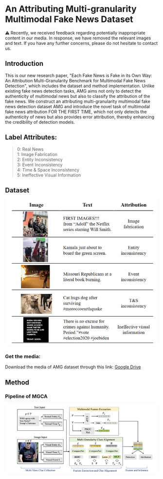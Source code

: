 # An Attributing Multi-granularity Multimodal Fake News Dataset

⚠️ Recently, we received feedback regarding potentially inappropriate content in our media. In response, we have removed the relevant images and text. If you have any further concerns, please do not hesitate to contact us.


## Introduction
This is our new research paper, "Each Fake News is Fake in its Own Way: An Attribution Multi-Granularity Benchmark for Multimodal Fake News Detection", which includes the dataset and method implementation. Unlike existing fake news detection tasks, AMG aims not only to detect the authenticity of multimodal news but also to classify the attribution of the fake news. We construct an attributing multi-granularity multimodal fake news detection dataset AMG and introduce the novel task of multimodal fake news attribution FOR THE FIRST TIME, which not only detects the authenticity of news but also provides error attribution, thereby enhancing the credibility of detection models.
## Label Attributes:  
>0: Real News  
>1: Image Fabrication  
>2: Entity Inconsistency  
>3: Event Inconsistency  
>4: Time & Space Inconsistency  
>5: Ineffective Visual Information

## Dataset
![](image.png)
### Get the media:
Download the media of AMG dataset through this link: [Google Drive](https://drive.google.com/file/d/1hybdqITNwUB8ejGMUVnKCFHYyLlHtcrh/view?usp=drive_link)
## Method
### Pipeline of MGCA
![](pipeline.png)
